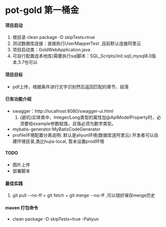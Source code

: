 # pot-gold  第一桶金


#### 项目启动
1. 根目录 clean package -D skipTests=true
2. 测试数据库连接：直接执行UserMapperTest ,目前默认连接阿里云
3. 项目启动类：GoldWebApplication.java
4. 可自行配置连本地库(需要执行sql脚本：SQL_Scripts/init.sql),mysql8.0版本,5.7也可以

#### 项目目标
- pdf上传，根据条件进行文字识别然后返回匹配的章节、段落

#### 已有功能介绍
- swagger：http://localhost:8080/swagger-ui.html
    1. (避坑)实体类中，Integer/Long类型的属性加@ApiModelProperty时，必须要给example参数赋值，且值必须为数字类型。
- mybatis-generator:MyBatisCodeGenerator
- profile环境配置分离说明: 默认是aliyun环境(数据库连阿里云) 开发者可以自建环境目录,类比hujia-local, 暂未设置prod环境

#### TODO
- 图片上传
- 部署脚本


#### 最佳实践
1. git pull --no-ff  =  git fetch + git merge --no-ff ,可以很好保存merge历史

#### maven 打包命令 
- clean package -D skipTests=true -Paliyun



